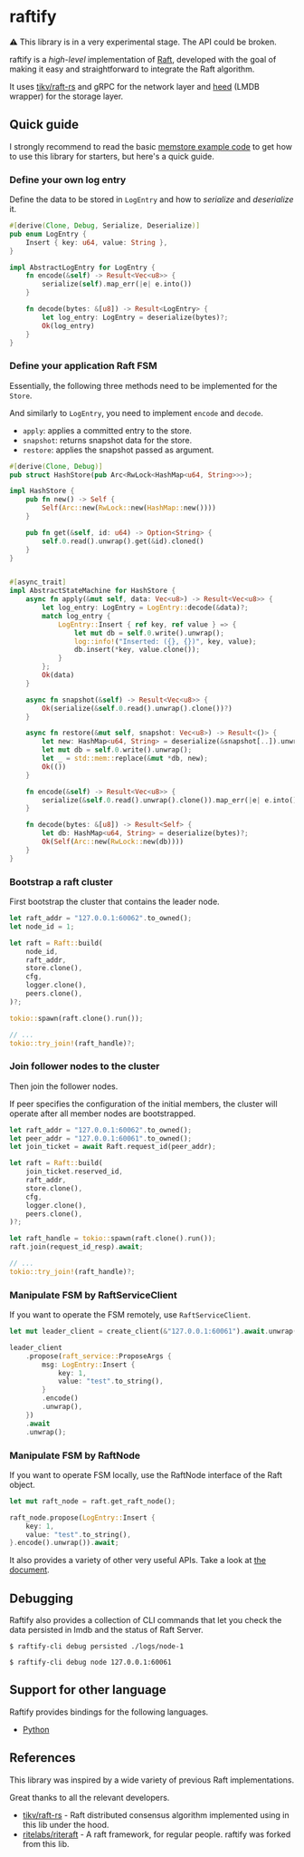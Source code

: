 # raftify

⚠️ This library is in a very experimental stage. The API could be broken.

raftify is a *high-level* implementation of [Raft](https://raft.github.io/), developed with the goal of making it easy and straightforward to integrate the Raft algorithm.

It uses [tikv/raft-rs](https://github.com/tikv/raft-rs) and gRPC for the network layer and [heed](https://github.com/meilisearch/heed) (LMDB wrapper) for the storage layer.

## Quick guide

I strongly recommend to read the basic [memstore example code](https://github.com/lablup/raftify/blob/main/examples/memstore/src/main.rs) to get how to use this library for starters, but here's a quick guide.

### Define your own log entry

Define the data to be stored in `LogEntry` and how to *serialize* and *deserialize* it.

```rust
#[derive(Clone, Debug, Serialize, Deserialize)]
pub enum LogEntry {
    Insert { key: u64, value: String },
}

impl AbstractLogEntry for LogEntry {
    fn encode(&self) -> Result<Vec<u8>> {
        serialize(self).map_err(|e| e.into())
    }

    fn decode(bytes: &[u8]) -> Result<LogEntry> {
        let log_entry: LogEntry = deserialize(bytes)?;
        Ok(log_entry)
    }
}
```

### Define your application Raft FSM

Essentially, the following three methods need to be implemented for the `Store`.

And similarly to `LogEntry`, you need to implement `encode` and `decode`.

- `apply`: applies a committed entry to the store.
- `snapshot`: returns snapshot data for the store.
- `restore`: applies the snapshot passed as argument.

```rust
#[derive(Clone, Debug)]
pub struct HashStore(pub Arc<RwLock<HashMap<u64, String>>>);

impl HashStore {
    pub fn new() -> Self {
        Self(Arc::new(RwLock::new(HashMap::new())))
    }

    pub fn get(&self, id: u64) -> Option<String> {
        self.0.read().unwrap().get(&id).cloned()
    }
}


#[async_trait]
impl AbstractStateMachine for HashStore {
    async fn apply(&mut self, data: Vec<u8>) -> Result<Vec<u8>> {
        let log_entry: LogEntry = LogEntry::decode(&data)?;
        match log_entry {
            LogEntry::Insert { ref key, ref value } => {
                let mut db = self.0.write().unwrap();
                log::info!("Inserted: ({}, {})", key, value);
                db.insert(*key, value.clone());
            }
        };
        Ok(data)
    }

    async fn snapshot(&self) -> Result<Vec<u8>> {
        Ok(serialize(&self.0.read().unwrap().clone())?)
    }

    async fn restore(&mut self, snapshot: Vec<u8>) -> Result<()> {
        let new: HashMap<u64, String> = deserialize(&snapshot[..]).unwrap();
        let mut db = self.0.write().unwrap();
        let _ = std::mem::replace(&mut *db, new);
        Ok(())
    }

    fn encode(&self) -> Result<Vec<u8>> {
        serialize(&self.0.read().unwrap().clone()).map_err(|e| e.into())
    }

    fn decode(bytes: &[u8]) -> Result<Self> {
        let db: HashMap<u64, String> = deserialize(bytes)?;
        Ok(Self(Arc::new(RwLock::new(db))))
    }
}
```

### Bootstrap a raft cluster

First bootstrap the cluster that contains the leader node.

```rust
let raft_addr = "127.0.0.1:60062".to_owned();
let node_id = 1;

let raft = Raft::build(
    node_id,
    raft_addr,
    store.clone(),
    cfg,
    logger.clone(),
    peers.clone(),
)?;

tokio::spawn(raft.clone().run());

// ...
tokio::try_join!(raft_handle)?;
```

### Join follower nodes to the cluster

Then join the follower nodes.

If peer specifies the configuration of the initial members, the cluster will operate after all member nodes are bootstrapped.

```rust
let raft_addr = "127.0.0.1:60062".to_owned();
let peer_addr = "127.0.0.1:60061".to_owned();
let join_ticket = await Raft.request_id(peer_addr);

let raft = Raft::build(
    join_ticket.reserved_id,
    raft_addr,
    store.clone(),
    cfg,
    logger.clone(),
    peers.clone(),
)?;

let raft_handle = tokio::spawn(raft.clone().run());
raft.join(request_id_resp).await;

// ...
tokio::try_join!(raft_handle)?;
```

### Manipulate FSM by RaftServiceClient

If you want to operate the FSM remotely, use `RaftServiceClient`.

```rust
let mut leader_client = create_client(&"127.0.0.1:60061").await.unwrap();

leader_client
    .propose(raft_service::ProposeArgs {
        msg: LogEntry::Insert {
            key: 1,
            value: "test".to_string(),
        }
        .encode()
        .unwrap(),
    })
    .await
    .unwrap();
```

### Manipulate FSM by RaftNode

If you want to operate FSM locally, use the RaftNode interface of the Raft object.

```rust
let mut raft_node = raft.get_raft_node();

raft_node.propose(LogEntry::Insert {
    key: 1,
    value: "test".to_string(),
}.encode().unwrap()).await;
```

It also provides a variety of other very useful APIs. Take a look at [the document]().

## Debugging

Raftify also provides a collection of CLI commands that let you check the data persisted in lmdb and the status of Raft Server.

```
$ raftify-cli debug persisted ./logs/node-1
```

```
$ raftify-cli debug node 127.0.0.1:60061
```

## Support for other language

Raftify provides bindings for the following languages.

- [Python](https://github.com/lablup/raftify/tree/main/binding/python)

## References

This library was inspired by a wide variety of previous Raft implementations.

Great thanks to all the relevant developers.

- [tikv/raft-rs](https://github.com/tikv/raft-rs) - Raft distributed consensus algorithm implemented using in this lib under the hood.
- [ritelabs/riteraft](https://github.com/ritelabs/riteraft) - A raft framework, for regular people. raftify was forked from this lib.
